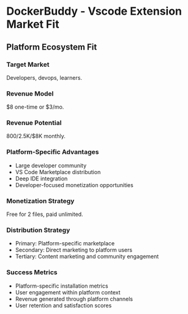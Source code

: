 # DockerBuddy - Vscode Extension Market Fit

## Platform Ecosystem Fit

### Target Market
Developers, devops, learners.

### Revenue Model
$8 one-time or $3/mo.

### Revenue Potential
$800/$2.5K/$8K monthly.

### Platform-Specific Advantages
- Large developer community
- VS Code Marketplace distribution
- Deep IDE integration
- Developer-focused monetization opportunities

### Monetization Strategy
Free for 2 files, paid unlimited.

### Distribution Strategy
- Primary: Platform-specific marketplace
- Secondary: Direct marketing to platform users
- Tertiary: Content marketing and community engagement

### Success Metrics
- Platform-specific installation metrics
- User engagement within platform context
- Revenue generated through platform channels
- User retention and satisfaction scores

